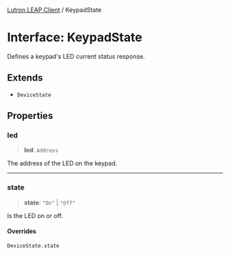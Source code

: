 [Lutron LEAP Client](../README.md) / KeypadState

# Interface: KeypadState

Defines a keypad's LED current status response.

## Extends

- `DeviceState`

## Properties

### led

> **led**: `Address`

The address of the LED on the keypad.

***

### state

> **state**: `"On"` \| `"Off"`

Is the LED on or off.

#### Overrides

`DeviceState.state`

